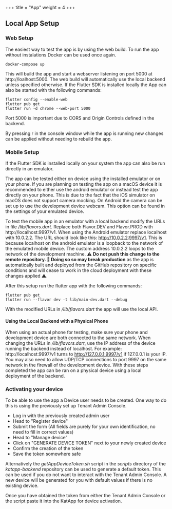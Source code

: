 +++
title = "App"
weight = 4
+++

## Local App Setup

### Web Setup

The easiest way to test the app is by using the web build. To run the app without instalations Docker can be used once again.

```
docker-compose up
```

This will build the app and start a webserver listening on port 5000 at http://loalhost:5000. The web build will automatically use the local backend unless specified otherwise. If the Flutter SDK is installed locally the App can also be started with the following commands:

```
flutter config --enable-web
flutter pub get
flutter run -d chrome --web-port 5000
```

Port 5000 is important due to CORS and Origin Controls defined in the backend.

By pressing r in the console window while the app is running new changes can be applied without needing to rebuild the app.

### Mobile Setup

If the Flutter SDK is installed locally on your system the app can also be run directly in an emulator.

The app can be tested either on device using the installed emulator or on your phone. If you are planning on testing the app on a macOS device it is recommended to either use the android emulator or instead test the app directly on your phone. This is due to the fact that the iOS simulator on macOS does not support camera mocking. On Android the camera can be set up to use the development device webcam. This option can be found in the settings of your emulated device.

To test the mobile app in an emulator with a local backend modify the URLs in file */lib/flavors.dart*. Replace both Flavor.DEV and Flavor.PROD with http://localhost:9997/v1. When using the Android emulator replace localhost with 10.0.2.2. The URL should look like this: http://10.0.2.2:9997/v1. This is because localhost on the android emulator is a loopback to the network of the emulated mobile device. The custom address 10.0.2.2 loops to the network of the development machine. ⚠️ **Do not push this change to the remote repository. 🔴 Doing so so may break production** as the app is automatically built and deployed from the GitHub repository on specific conditions and will cease to work in the cloud deployment with these changes applied ⚠️.

After this setup run the flutter app with the following commands:

```
flutter pub get
flutter run --flavor dev -t lib/main-dev.dart --debug
```

With the modified URLs in */lib/flavors.dart* the app will use the local API.

#### Using the Local Backend with a Physical Phone

When using an actual phone for testing, make sure your phone and development device are both connected to the same network. When changing the URLs in */lib/flavors.dart*, use the IP address of the device running the backend instead of localhost. For example: http://localhost:9997/v1 turns to http://127.0.0.1:9997/v1 if 127.0.0.1 is your IP. You may also need to allow UDP/TCP connections to port 9997 on the same network in the firewall of the development device. With these steps completed the app can be ran on a physical device using a local deployment of the backend.

### Activating your device

To be able to use the app a Device user needs to be created. One way to do this is using the previously set up Tenant Admin Console.

* Log in with the previously created admin user
* Head to "Register device"
* Submit the form (All fields are purely for your own identification, no need to fill in correct values)
* Head to "Manage device"
* Click on "GENERATE DEVICE TOKEN" next to your newly created device
* Confirm the creation of the token
* Save the token somewhere safe

Alternatively the *getAppDeviceToken.sh* script in the *scripts* directory of the *katapp-backend* repository can be used to generate a default token. This can be used if you do not want to interact with the Tenant Admin Console. A new device will be generated for you with default values if there is no existing device.

Once you have obtained the token from either the Tenant Admin Console or the script paste it into the KatApp for device activation.